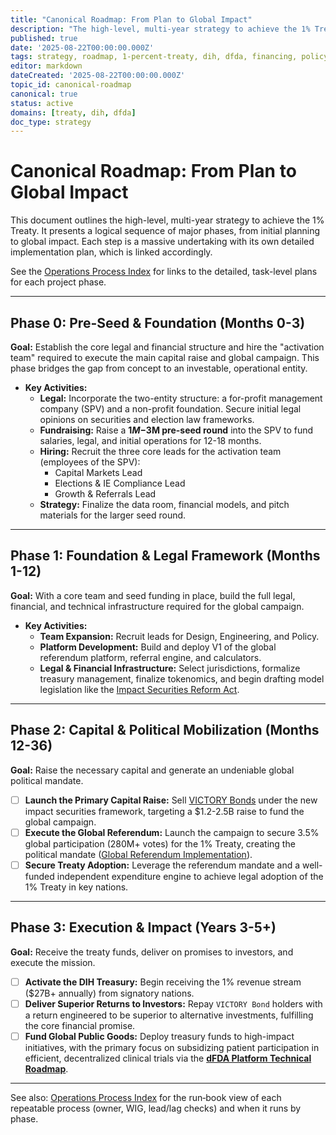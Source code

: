 ```yaml
---
title: "Canonical Roadmap: From Plan to Global Impact"
description: "The high-level, multi-year strategy to achieve the 1% Treaty, fund the DIH, and execute the mission, from initial planning to global impact."
published: true
date: '2025-08-22T00:00:00.000Z'
tags: strategy, roadmap, 1-percent-treaty, dih, dfda, financing, policy
editor: markdown
dateCreated: '2025-08-22T00:00:00.000Z'
topic_id: canonical-roadmap
canonical: true
status: active
domains: [treaty, dih, dfda]
doc_type: strategy
---
```


# Canonical Roadmap: From Plan to Global Impact

This document outlines the high-level, multi-year strategy to achieve the 1% Treaty. It presents a logical sequence of major phases, from initial planning to global impact. Each step is a massive undertaking with its own detailed implementation plan, which is linked accordingly.

See the [Operations Process Index](../operations/process-index.md) for links to the detailed, task-level plans for each project phase.

---

<a id="phase-0"></a>
## Phase 0: Pre-Seed & Foundation (Months 0-3)

**Goal:** Establish the core legal and financial structure and hire the "activation team" required to execute the main capital raise and global campaign. This phase bridges the gap from concept to an investable, operational entity.

*   **Key Activities:**
    *   **Legal:** Incorporate the two-entity structure: a for-profit management company (SPV) and a non-profit foundation. Secure initial legal opinions on securities and election law frameworks.
    *   **Fundraising:** Raise a **$1M-$3M pre-seed round** into the SPV to fund salaries, legal, and initial operations for 12-18 months.
    *   **Hiring:** Recruit the three core leads for the activation team (employees of the SPV):
        *   Capital Markets Lead
        *   Elections & IE Compliance Lead
        *   Growth & Referrals Lead
    *   **Strategy:** Finalize the data room, financial models, and pitch materials for the larger seed round.

---

<a id="phase-1"></a>
## Phase 1: Foundation & Legal Framework (Months 1-12)

**Goal:** With a core team and seed funding in place, build the full legal, financial, and technical infrastructure required for the global campaign.

*   **Key Activities:**
    *   **Team Expansion:** Recruit leads for Design, Engineering, and Policy.
    *   **Platform Development:** Build and deploy V1 of the global referendum platform, referral engine, and calculators.
    *   **Legal & Financial Infrastructure:** Select jurisdictions, formalize treasury management, finalize tokenomics, and begin drafting model legislation like the [Impact Securities Reform Act](../regulatory/impact-securities-reform.md).

---

<a id="phase-2"></a>
## Phase 2: Capital & Political Mobilization (Months 12-36)

**Goal:** Raise the necessary capital and generate an undeniable global political mandate.

- [ ] **Launch the Primary Capital Raise:** Sell [VICTORY Bonds](./1-percent-treaty/victory-bonds-tokenomics.md) under the new impact securities framework, targeting a \$1.2-2.5B raise to fund the global campaign.
- [ ] **Execute the Global Referendum:** Launch the campaign to secure 3.5% global participation (280M+ votes) for the 1% Treaty, creating the political mandate ([Global Referendum Implementation](./referendum/global-referendum-implementation.md)).
- [ ] **Secure Treaty Adoption:** Leverage the referendum mandate and a well-funded independent expenditure engine to achieve legal adoption of the 1% Treaty in key nations.

---

## Phase 3: Execution & Impact (Years 3-5+)

**Goal:** Receive the treaty funds, deliver on promises to investors, and execute the mission.

- [ ] **Activate the DIH Treasury:** Begin receiving the 1% revenue stream (\$27B+ annually) from signatory nations.
- [ ] **Deliver Superior Returns to Investors:** Repay `VICTORY Bond` holders with a return engineered to be superior to alternative investments, fulfilling the core financial promise.
- [ ] **Fund Global Public Goods:** Deploy treasury funds to high-impact initiatives, with the primary focus on subsidizing patient participation in efficient, decentralized clinical trials via the **[dFDA Platform Technical Roadmap](../features/dfda-roadmap.md)**.

---

See also: [Operations Process Index](../operations/process-index.md) for the run‑book view of each repeatable process (owner, WIG, lead/lag checks) and when it runs by phase.